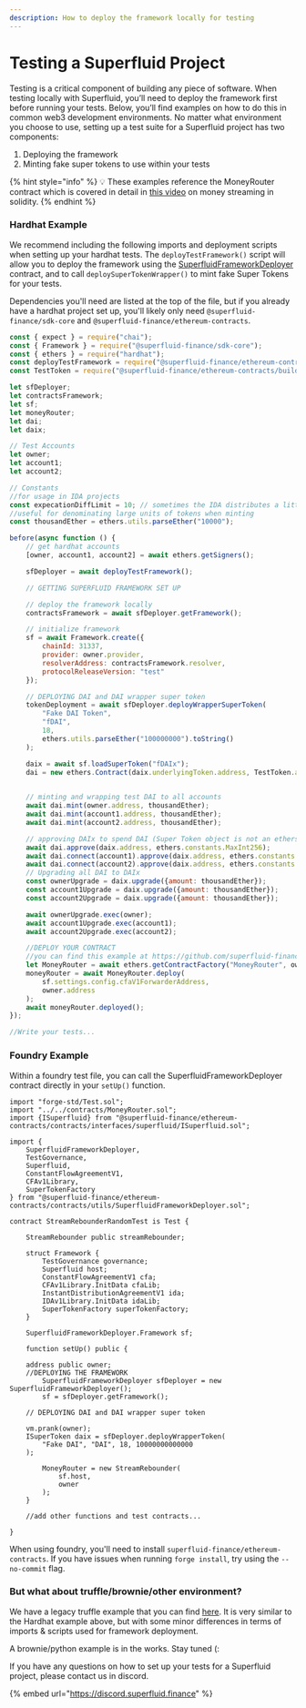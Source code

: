 ```yaml
---
description: How to deploy the framework locally for testing
---
```


# Testing a Superfluid Project

Testing is a critical component of building any piece of software. When testing locally with Superfluid, you’ll need to deploy the framework first before running your tests. Below, you’ll find examples on how to do this in common web3 development environments. No matter what environment you choose to use, setting up a test suite for a Superfluid project has two components:

1. Deploying the framework
2. Minting fake super tokens to use within your tests

{% hint style="info" %}
💡 These examples reference the MoneyRouter contract which is covered in detail in [this video](https://www.youtube.com/watch?v=1mwbYQ429IU\&t=244s) on money streaming in solidity.
{% endhint %}

### Hardhat Example

We recommend including the following imports and deployment scripts when setting up your hardhat tests. The `deployTestFramework()` script will allow you to deploy the framework using the [SuperfluidFrameworkDeployer](https://github.com/superfluid-finance/protocol-monorepo/blob/dev/packages/ethereum-contracts/contracts/utils/SuperfluidFrameworkDeployer.sol) contract, and to call `deploySuperTokenWrapper()` to mint fake Super Tokens for your tests.

Dependencies you'll need are listed at the top of the file, but if you already have a hardhat project set up, you'll likely only need `@superfluid-finance/sdk-core` and `@superfluid-finance/ethereum-contracts`.

```javascript
const { expect } = require("chai");
const { Framework } = require("@superfluid-finance/sdk-core");
const { ethers } = require("hardhat");
const deployTestFramework = require("@superfluid-finance/ethereum-contracts/scripts/deploy-test-framework");
const TestToken = require("@superfluid-finance/ethereum-contracts/build/contracts/TestToken.json");

let sfDeployer;
let contractsFramework;
let sf;
let moneyRouter;
let dai;
let daix;

// Test Accounts
let owner;
let account1;
let account2;

// Constants
//for usage in IDA projects
const expecationDiffLimit = 10; // sometimes the IDA distributes a little less wei than expected. Accounting for potential discrepency with 10 wei margin
//useful for denominating large units of tokens when minting
const thousandEther = ethers.utils.parseEther("10000");

before(async function () {
    // get hardhat accounts
    [owner, account1, account2] = await ethers.getSigners();

    sfDeployer = await deployTestFramework();

    // GETTING SUPERFLUID FRAMEWORK SET UP

    // deploy the framework locally
    contractsFramework = await sfDeployer.getFramework();

    // initialize framework
    sf = await Framework.create({
        chainId: 31337,
        provider: owner.provider,
        resolverAddress: contractsFramework.resolver,
        protocolReleaseVersion: "test"
    });

    // DEPLOYING DAI and DAI wrapper super token
    tokenDeployment = await sfDeployer.deployWrapperSuperToken(
        "Fake DAI Token",
        "fDAI",
        18,
        ethers.utils.parseEther("100000000").toString()
    );

    daix = await sf.loadSuperToken("fDAIx");
    dai = new ethers.Contract(daix.underlyingToken.address, TestToken.abi, owner);
    

    // minting and wrapping test DAI to all accounts
    await dai.mint(owner.address, thousandEther);
    await dai.mint(account1.address, thousandEther);
    await dai.mint(account2.address, thousandEther);

    // approving DAIx to spend DAI (Super Token object is not an ethers contract object and has different operation syntax)
    await dai.approve(daix.address, ethers.constants.MaxInt256);
    await dai.connect(account1).approve(daix.address, ethers.constants.MaxInt256);
    await dai.connect(account2).approve(daix.address, ethers.constants.MaxInt256);
    // Upgrading all DAI to DAIx
    const ownerUpgrade = daix.upgrade({amount: thousandEther});
    const account1Upgrade = daix.upgrade({amount: thousandEther});
    const account2Upgrade = daix.upgrade({amount: thousandEther});

    await ownerUpgrade.exec(owner);
    await account1Upgrade.exec(account1);
    await account2Upgrade.exec(account2);

    //DEPLOY YOUR CONTRACT 
    //you can find this example at https://github.com/superfluid-finance/super-examples/tree/main/projects/money-streaming-intro/test
    let MoneyRouter = await ethers.getContractFactory("MoneyRouter", owner);
    moneyRouter = await MoneyRouter.deploy(
        sf.settings.config.cfaV1ForwarderAddress,
        owner.address
    );
    await moneyRouter.deployed();
});

//Write your tests...
```

### Foundry Example

Within a foundry test file, you can call the SuperfluidFrameworkDeployer contract directly in your `setUp()` function.

```solidity
import "forge-std/Test.sol";
import "../../contracts/MoneyRouter.sol";
import {ISuperfluid} from "@superfluid-finance/ethereum-contracts/contracts/interfaces/superfluid/ISuperfluid.sol";

import {
    SuperfluidFrameworkDeployer,
    TestGovernance,
    Superfluid,
    ConstantFlowAgreementV1,
    CFAv1Library,
    SuperTokenFactory
} from "@superfluid-finance/ethereum-contracts/contracts/utils/SuperfluidFrameworkDeployer.sol";

contract StreamRebounderRandomTest is Test {

    StreamRebounder public streamRebounder;
    
    struct Framework {
        TestGovernance governance;
        Superfluid host;
        ConstantFlowAgreementV1 cfa;
        CFAv1Library.InitData cfaLib;
        InstantDistributionAgreementV1 ida;
        IDAv1Library.InitData idaLib;
        SuperTokenFactory superTokenFactory;
    }

    SuperfluidFrameworkDeployer.Framework sf;
    
    function setUp() public {
				
	address public owner;
	//DEPLOYING THE FRAMEWORK
        SuperfluidFrameworkDeployer sfDeployer = new SuperfluidFrameworkDeployer();
        sf = sfDeployer.getFramework();
				
	// DEPLOYING DAI and DAI wrapper super token

	vm.prank(owner);
	ISuperToken daix = sfDeployer.deployWrapperToken(
	    "Fake DAI", "DAI", 18, 10000000000000
	);
	
        MoneyRouter = new StreamRebounder(
            sf.host,
            owner
        );
    }

    //add other functions and test contracts...

}
```

When using foundry, you'll need to install `superfluid-finance/ethereum-contracts`. If you have issues when running `forge install`, try using the `--no-commit` flag.

### But what about truffle/brownie/other environment?

We have a legacy truffle example that you can find [here](https://github.com/superfluid-finance/protocol-monorepo/blob/chainshot/examples/archive/tradeable-cashflow-truffle/test/TradeableCashflow.test.js). It is very similar to the Hardhat example above, but with some minor differences in terms of imports & scripts used for framework deployment.

A brownie/python example is in the works. Stay tuned (:

If you have any questions on how to set up your tests for a Superfluid project, please contact us in discord.&#x20;

{% embed url="https://discord.superfluid.finance" %}
